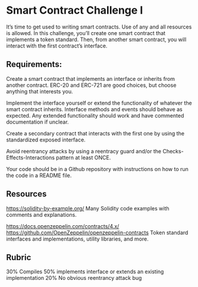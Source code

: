 # Smart Contract Challenge I

It’s time to get used to writing smart contracts. Use of any and all resources is allowed. In this challenge, you’ll create one smart contract that implements a token standard. Then, from another smart contract, you will interact with the first contract’s interface.

## Requirements:

Create a smart contract that implements an interface or inherits from another contract. ERC-20 and ERC-721 are good choices, but choose anything that interests you.

Implement the interface yourself or extend the functionality of whatever the smart contract inherits.
Interface methods and events should behave as expected.
Any extended functionality should work and have commented documentation if unclear.

Create a secondary contract that interacts with the first one by using the standardized exposed interface.

Avoid reentrancy attacks by using a reentracy guard and/or the Checks-Effects-Interactions pattern at least ONCE.

Your code should be in a Github repository with instructions on how to run the code in a README file.

## Resources

https://solidity-by-example.org/
Many Solidity code examples with comments and explanations.

https://docs.openzeppelin.com/contracts/4.x/
https://github.com/OpenZeppelin/openzeppelin-contracts
Token standard interfaces and implementations, utility libraries, and more.

## Rubric

30% Compiles
50% implements interface or extends an existing implementation
20% No obvious reentrancy attack bug
